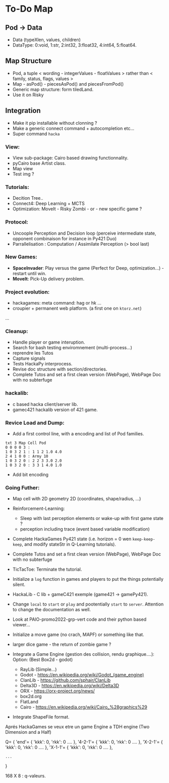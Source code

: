 # To-Do Map


## Pod -> Data 

- Data (typeXlen, values, children)
- DataType: 0:void, 1:str, 2:int32, 3:float32, 4:int64, 5:float64. 

## Map Structure

- Pod, a tuple < wording - integerValues - floatValues > rather than < family, status, flags, values >
- Map - asPod() - piecesAsPod() and piecesFromPod()
- Generic map structure: form tiledLand.
- Use it on Risky

## Integration

- Make it pip installable without clonning ?
- Make a generic connect command + autocompletion etc...
- Super command `hacka`

### View:

- View sub-package: Cairo based drawing functionnality.
- pyCairo base Artist class.
- Map view
- Test img ?

### Tutorials:

- Decition Tree..
- Connect4: Deep Learning + MCTS
- Optimization: MoveIt - Risky Zombi - or - new specific game ?

### Protocol:

- Uncoople Perception and Decision loop (perceive intermediate state, opponent combinaison for instance in Py421 Duo)
- Parrallelisation : Computation / Assimilate Perception (> bool last)

### New Games:

- **SpaceInvader**: Play versus the game (Perfect for Deep, optimization...) - restart until win.
- **MoveIt**: Pick-Up delivery problem.

### Project evolution:

- hackagames: meta command: hag or hk ...
- croupier + permanent web platform. (a first one on `ktorz.net`)

...

### Cleanup:

- Handle player or game interuption.
- Search for bash testing enviromnement (multi-process...) 
- reprendre les Tutos
- Capture signals
- Tests HackaPy interprocess.
- Revise doc structure with section/directories.
- Complete Tutos and set a first clean version (WebPage), WebPage Doc with no subterfuge

### hackalib:

- c based hacka client/server lib.
- gamec421 hackalib version of 421 game.

### Revice Load and Dump:

- Add a first control line, with a encoding and list of Pod families.

```pod
txt 3 Map Cell Pod
0 0 0 0 3 :
1 0 3 2 1 : 1 1 2 1.0 4.0
2 4 1 0 0 : Army 10
1 0 3 2 0 : 2 2 3 3.0 2.0
1 0 3 2 0 : 3 3 1 4.0 1.0
```

- Add bit encoding


### Going Futher:

- Map cell with 2D geometry 2D (coordinates, shape/radius, ...)

- Reinforcement-Learning:
	* Sleep with last perception elements or wake-up with first game state ?
	* perception including trace (event based variable modification)
- Complete HackaGames Py421 state (i.e. horizon = 0 wen `keep-keep-keep`, and modify stateStr in Q-Learning tutorials).
- Complete Tutos and set a first clean version (WebPage), WebPage Doc with no subterfuge

- TicTacToe: Terminate the tutorial.
- Initialize a `log` function in games and players to put the things potentially silent.
- HackaLib - C lib + gameC421 exemple (game421 -> gamePy421).
- Change `local` to `start` or `play` and pootentially `start` to `server`. Attention to change the documentation as well.
- Look at PAIO-promo2022-grp-vert code and their python based viewer...
- Initialize a move game (no crach, MAPF) or something like that.
- larger dice game - the return of zombie game ?
- Integrate a Game Engine (gestion des collision, rendu graphique....): Option: (Best Box2d - godot)
	+ RayLib (Simple...)
	+ Godot - https://en.wikipedia.org/wiki/Godot_(game_engine)
	+ ClanLib - https://github.com/sphair/ClanLib
	+ Delta3D - https://en.wikipedia.org/wiki/Delta3D
	+ ORX - https://orx-project.org/news/
	+ box2d.org
	+ FlatLand
	+ Cairo - https://en.wikipedia.org/wiki/Cairo_%28graphics%29
- Integrate ShapeFile format.

Aprés HackaGames se veux etre un game Engine a TDH engine (Two Dimension and a Half)

Q= {
    'end'= { 'kkk': 0, 'rkk': 0 .... },
    '4-2-1'= { 'kkk': 0, 'rkk': 0 .... },
    'X-2-1'= { 'kkk': 0, 'rkk': 0 .... },
    'X-1-1'= { 'kkk': 0, 'rkk': 0 .... },

    ...
 }

 168 X 8 : q-valeurs.
